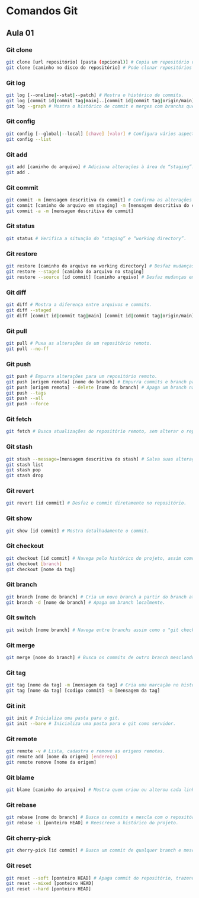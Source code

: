 # Comandos Git

## Aula 01

### Git clone
````sh
git clone [url repositório] [pasta (opcional)] # Copia um repositório de um local remoto.
git clone [caminho no disco do repositório] # Pode clonar repositórios remotos e locais.
````

### Git log
````sh
git log [--oneline|--stat|--patch] # Mostra o histórico de commits.
git log [commit id|commit tag|main]..[commit id|commit tag|origin/main]
git log --graph # Mostra o histórico de commit e merges com branchs que foram feitos.
````

### Git config
````sh
git config [--global|--local] [chave] [valor] # Configura vários aspectos do Git.
git config --list
````

### Git add
````sh
git add [caminho do arquivo] # Adiciona alterações à área de “staging”.
git add .
````

### Git commit
````sh
git commit -m [mensagem descritiva do commit] # Confirma as alterações no repositório local.
git commit [caminho do arquivo em staging] -m [mensagem descritiva do commit]
git commit -a -m [mensagem descritiva do commit]
````

### Git status
````sh
git status # Verifica a situação do “staging” e “working directory”.
````

### Git restore
````sh
git restore [caminho do arquivo no working directory] # Desfaz mudanças de estados do “staging” e “working directory”.
git restore --staged [caminho do arquivo no staging]
git restore --source [id commit] [caminho arquivo] # Desfaz mudanças em um arquivo e um commit específico.
````

### Git diff
````sh
git diff # Mostra a diferença entre arquivos e commits.
git diff --staged
git diff [commit id|commit tag|main] [commit id|commit tag|origin/main]
````

### Git pull
````sh
git pull # Puxa as alterações de um repositório remoto.
git pull --no-ff
````

### Git push
````sh
git push # Empurra alterações para um repositório remoto.
git push [origem remota] [nome do branch] # Empurra commits e branch para uma origem remota.
git push [origem remota] --delete [nome do branch] # Apaga um branch na origem remota.
git push --tags
git push --all
git push --force
````

### Git fetch
````sh
git fetch # Busca atualizações do repositório remoto, sem alterar o repositório local.
````

### Git stash
````sh
git stash --message=[mensagem descritiva do stash] # Salva suas alterações atuais em um armazenamento temporário.
git stash list
git stash pop
git stash drop
````

### Git revert
````sh
git revert [id commit] # Desfaz o commit diretamente no repositório.
````

### Git show
```sh
git show [id commit] # Mostra detalhadamente o commit.
```

### Git checkout
```sh
git checkout [id commit] # Navega pelo histórico do projeto, assim como em branchs e tags.
git checkout [branch]
git checkout [nome da tag]
```

### Git branch
```sh
git branch [nome do branch] # Cria um novo branch a partir do branch atual que estamos.
git branch -d [nome do branch] # Apaga um branch localmente.
```

### Git switch
```sh
git switch [nome branch] # Navega entre branchs assim como o "git checkout".
```

### Git merge
```sh
git merge [nome do branch] # Busca os commits de outro branch mesclando com o branch atual.
```

### Git tag
```sh
git tag [nome da tag] -m [mensagem da tag] # Cria uma marcação no histórico do projeto, uma etiqueta vinculada a um commit.
git tag [nome da tag] [codigo commit] -m [mensagem da tag]
```

### Git init
```sh
git init # Inicializa uma pasta para o git.
git init --bare # Inicializa uma pasta para o git como servidor.
```

### Git remote
```sh
git remote -v # Lista, cadastra e remove as origens remotas.
git remote add [nome da origem] [endereço]
git remote remove [nome da origem]
```

### Git blame
```sh
git blame [caminho do arquivo] # Mostra quem criou ou alterou cada linha do arquivo.
```

### Git rebase
```sh
git rebase [nome do branch] # Busca os commits e mescla com o repositório atual, mexendo no histórico.
git rebase -i [ponteiro HEAD] # Reescreve o histórico do projeto.
```

### Git cherry-pick
```sh
git cherry-pick [id commit] # Busca um commit de qualquer branch e mescla com o atual.
```

### Git reset
```sh
git reset --soft [ponteiro HEAD] # Apaga commit do repositório, trazendo para staging, working directory ou removendo de vez.
git reset --mixed [ponteiro HEAD]
git reset --hard [ponteiro HEAD]
```
